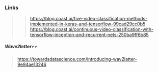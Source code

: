 ### Links
>> https://blog.coast.ai/five-video-classification-methods-implemented-in-keras-and-tensorflow-99cad29cc0b5  
>> https://blog.coast.ai/continuous-video-classification-with-tensorflow-inception-and-recurrent-nets-250ba9ff6b85  

##### Wave2letter++  
> https://towardsdatascience.com/introducing-wav2latter-9e94ae13246  
